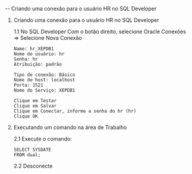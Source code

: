 -- Criando uma conexão para o usuário HR no SQL Developer

1. Criando uma conexão para o usuário HR no SQL Developer

   1.1 No SQL Developer
       Com o botão direito, selecione Oracle Conexões => Selecione Nova Conexão

       Name: hr_XEPDB1
	   Nome do usuário: hr 
	   Senha: hr
	   Atribuição: padrão

       Tipo de conexão: Básico
       Nome do host: localhost
       Porta: 1521
       Nome do Serviço: XEPDB1
	   
	   Clique em Testar
	   Clique em Salvar
	   Clique em Conectar, informe a senha do hr (hr)
	   Clique OK	   
	   
2. Executando um comando na área de Trabalho
   
   2.1 Execute o comando:
   
       SELECT SYSDATE
	   FROM dual;
    
   2.2 Desconecte
   
